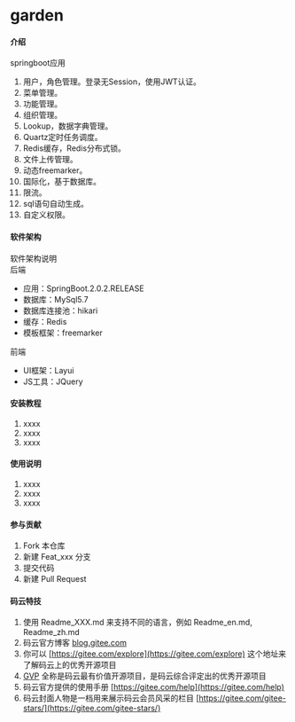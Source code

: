 # garden

#### 介绍
springboot应用  
1. 用户，角色管理。登录无Session，使用JWT认证。  
2. 菜单管理。  
3. 功能管理。  
4. 组织管理。  
5. Lookup，数据字典管理。  
6. Quartz定时任务调度。  
7. Redis缓存，Redis分布式锁。  
8. 文件上传管理。  
9. 动态freemarker。  
10. 国际化，基于数据库。 
11. 限流。
12. sql语句自动生成。
13. 自定义权限。

#### 软件架构
软件架构说明  
后端  
* 应用：SpringBoot.2.0.2.RELEASE  
* 数据库：MySql5.7  
* 数据库连接池：hikari  
* 缓存：Redis  
* 模板框架：freemarker  

前端  
* UI框架：Layui  
* JS工具：JQuery  

#### 安装教程

1. xxxx
2. xxxx
3. xxxx

#### 使用说明

1. xxxx
2. xxxx
3. xxxx

#### 参与贡献

1. Fork 本仓库
2. 新建 Feat_xxx 分支
3. 提交代码
4. 新建 Pull Request


#### 码云特技

1. 使用 Readme\_XXX.md 来支持不同的语言，例如 Readme\_en.md, Readme\_zh.md
2. 码云官方博客 [blog.gitee.com](https://blog.gitee.com)
3. 你可以 [https://gitee.com/explore](https://gitee.com/explore) 这个地址来了解码云上的优秀开源项目
4. [GVP](https://gitee.com/gvp) 全称是码云最有价值开源项目，是码云综合评定出的优秀开源项目
5. 码云官方提供的使用手册 [https://gitee.com/help](https://gitee.com/help)
6. 码云封面人物是一档用来展示码云会员风采的栏目 [https://gitee.com/gitee-stars/](https://gitee.com/gitee-stars/)